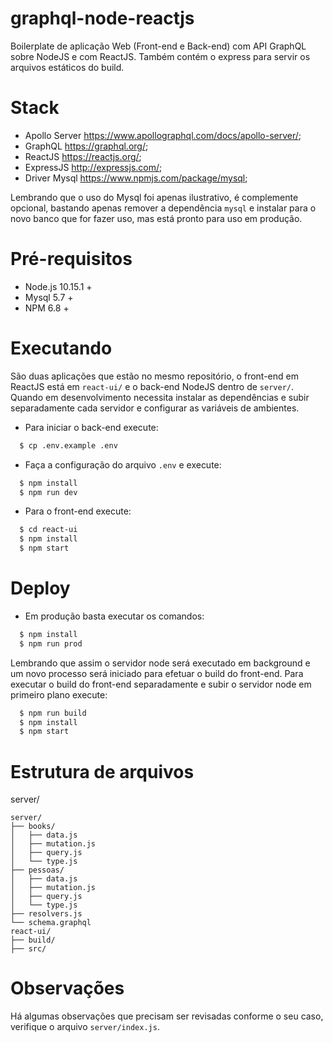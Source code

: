 # graphql-node-reactjs
Boilerplate de aplicação Web (Front-end e Back-end) com API GraphQL sobre NodeJS e com ReactJS.
Também contém o express para servir os arquivos estáticos do build.

# Stack
  * Apollo Server <https://www.apollographql.com/docs/apollo-server/>;
  * GraphQL <https://graphql.org/>;
  * ReactJS <https://reactjs.org/>;
  * ExpressJS <http://expressjs.com/>;
  * Driver Mysql <https://www.npmjs.com/package/mysql>;

Lembrando que o uso do Mysql foi apenas ilustrativo,  é complemente opcional, bastando apenas remover a dependência `mysql` e instalar para o novo banco que for fazer uso, mas está pronto para uso em produção.

# Pré-requisitos
  * Node.js 10.15.1 +
  * Mysql 5.7 +
  * NPM 6.8 +

# Executando
São duas aplicações que estão no mesmo repositório, o front-end em ReactJS está em  `react-ui/` e o back-end NodeJS dentro de `server/`.
Quando em desenvolvimento necessita instalar as dependências e subir separadamente cada servidor e configurar as variáveis de ambientes.
  * Para iniciar o back-end execute:
```bash
  $ cp .env.example .env
```
  * Faça a configuração do arquivo `.env` e execute:
```bash
  $ npm install
  $ npm run dev
```
  * Para o front-end execute:
```bash
  $ cd react-ui
  $ npm install
  $ npm start
```

# Deploy
  * Em produção basta executar os comandos:
```bash
  $ npm install
  $ npm run prod 
```
Lembrando que assim o servidor node será executado em background e um novo processo será iniciado para efetuar o build do front-end.
Para executar o build do front-end separadamente e subir o servidor node em primeiro plano execute:
```bash
  $ npm run build
  $ npm install
  $ npm start
```

# Estrutura de arquivos
server/
```
server/
├── books/
│   ├── data.js
│   ├── mutation.js
│   ├── query.js
│   └── type.js
├── pessoas/
│   ├── data.js
│   ├── mutation.js
│   ├── query.js
│   └── type.js
├── resolvers.js
└── schema.graphql
react-ui/
├── build/
├── src/
```

# Observações
Há algumas observações que precisam ser revisadas conforme o seu caso, verifique o arquivo `server/index.js`.
